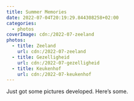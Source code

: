 ```yaml
---
title: Summer Memories
date: 2022-07-04T20:19:29.844308258+02:00
categories:
  - photos
coverImage: cdn:/2022-07-zeeland
photos:
  - title: Zeeland
    url: cdn:/2022-07-zeeland
  - title: Gezelligheid
    url: cdn:/2022-07-gezelligheid
  - title: Keukenhof
    url: cdn:/2022-07-keukenhof
---
```


<style>
.fg-2022-07-04-summer-memories {
  grid-template-areas:
    "a b"
    "c c";
}

.fg-2022-07-04-summer-memories> *:nth-child(1) { grid-area: a; }
.fg-2022-07-04-summer-memories> *:nth-child(2) { grid-area: b; }
.fg-2022-07-04-summer-memories> *:nth-child(3) { grid-area: c; }
</style>

Just got some pictures developed. Here’s some.
